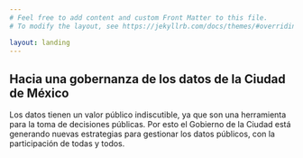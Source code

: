 ```yaml
---
# Feel free to add content and custom Front Matter to this file.
# To modify the layout, see https://jekyllrb.com/docs/themes/#overriding-theme-defaults

layout: landing
---
```




<h2>Hacia una gobernanza de los datos de la Ciudad de México</h2>



Los datos tienen un valor público indiscutible, ya que son una herramienta para la toma de decisiones públicas. Por esto el Gobierno de la Ciudad está generando nuevas estrategias para gestionar los datos públicos, con la participación de todas y todos. 

